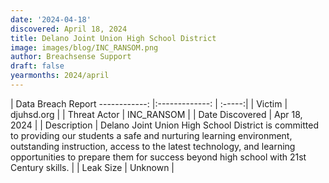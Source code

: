 ```yaml
---
date: '2024-04-18'
discovered: April 18, 2024
title: Delano Joint Union High School District
image: images/blog/INC_RANSOM.png
author: Breachsense Support
draft: false
yearmonths: 2024/april
---
```



| Data Breach Report
------------:     |:-------------:    | :-----:|
| Victim      | djuhsd.org      | 
| Threat Actor      | INC_RANSOM      | 
| Date Discovered      | Apr 18, 2024      | 
| Description      | Delano Joint Union High School District is committed to providing our students a safe and nurturing learning environment, outstanding instruction, access to the latest technology, and learning opportunities to prepare them for success beyond high school with 21st Century skills.      | 
| Leak Size      | Unknown      | 

